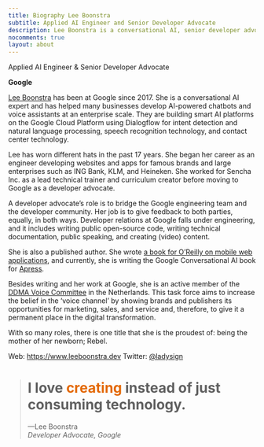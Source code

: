 ```yaml
---
title: Biography Lee Boonstra
subtitle: Applied AI Engineer and Senior Developer Advocate
description: Lee Boonstra is a conversational AI, senior developer advocate and applied AI engineer at Google. In this role, she is focusing on Dialogflow, Contact Center AI & Speech technology. She is a public speaker and a published author for O'Reilly and Apress.
nocomments: true
layout: about
---
```


Applied AI Engineer & Senior Developer Advocate

<b>Google</b>

[Lee Boonstra](https://plus.google.com/117712452932146916020) has been at Google since 2017. She is a conversational AI expert and has helped many businesses develop AI-powered chatbots and voice assistants at an enterprise scale. They are building smart AI platforms on the Google Cloud Platform using Dialogflow for intent detection and natural language processing, speech recognition technology, and contact center technology.

Lee has worn different hats in the past 17 years. She began her career as an engineer developing websites and apps for famous brands and large enterprises such as ING Bank, KLM, and Heineken. She worked for Sencha Inc. as a lead technical trainer and curriculum creator before moving to Google as a developer advocate.

A developer advocate’s role is to bridge the Google engineering team and the developer community. Her job is to give feedback to both parties, equally, in both ways. Developer relations at Google falls under engineering, and it includes writing public open-source code, writing technical documentation, public speaking, and creating (video) content.

She is also a published author. She wrote [a book for O’Reilly on mobile web applications](https://www.amazon.com/_/dp/144936652X?tag=oreilly20-20), and currently, she is writing the Google Conversational AI book for [Apress](https://www.apress.com/gp).

Besides writing and her work at Google, she is an active member of the [DDMA Voice Committee](https://ddma.nl/commissies/voice/) in the Netherlands. This task force aims to increase the belief in the ‘voice channel’ by showing brands and publishers its opportunities for marketing, sales, and service and, therefore, to give it a permanent place in the digital transformation.

With so many roles, there is one title that she is the proudest of: being the mother of her newborn; Rebel.

Web: https://www.leeboonstra.dev
Twitter: <a href="https://twitter.com/ladysign">@ladysign</a>

<div class="blockquote-wrapper">
  <blockquote class="blockquote">
    <h1>
     I love <span style="color:#e36803">creating</span> instead of just consuming technology.
     </h1>
    <figcaption>&mdash;Lee Boonstra<br><em>Developer Advocate, Google</em></h4></figcaption>
  </blockquote>
</div>
<link rel="preconnect" href="https://fonts.gstatic.com" crossorigin>
<link href="https://fonts.googleapis.com/css2?family=Abril+Fatface&display=swap" rel="stylesheet">


